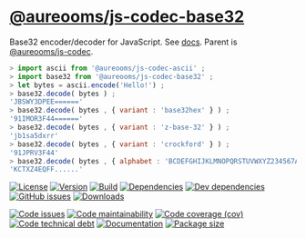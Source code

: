 [@aureooms/js-codec-base32](https://make-github-pseudonymous-again.github.io/js-codec-base32)
==

Base32 encoder/decoder for JavaScript.
See [docs](https://make-github-pseudonymous-again.github.io/js-codec-base32/index.html).
Parent is [@aureooms/js-codec](https://github.com/aureooms/js-codec).

```js
> import ascii from '@aureooms/js-codec-ascii' ;
> import base32 from '@aureooms/js-codec-base32' ;
> let bytes = ascii.encode('Hello!') ;
> base32.decode( bytes ) ;
'JBSWY3DPEE======'
> base32.decode( bytes , { variant : 'base32hex' } ) ;
'91IMOR3F44======'
> base32.decode( bytes , { variant : 'z-base-32' } ) ;
'jb1sa5dxrr'
> base32.decode( bytes , { variant : 'crockford' } ) ;
'91JPRV3F44'
> base32.decode( bytes , { alphabet : 'BCDEFGHIJKLMNOPQRSTUVWXYZ234567A' , padding : '.' } ) ;
'KCTXZ4EQFF......'
```

[![License](https://img.shields.io/github/license/aureooms/js-codec-base32.svg)](https://raw.githubusercontent.com/aureooms/js-codec-base32/main/LICENSE)
[![Version](https://img.shields.io/npm/v/@aureooms/js-codec-base32.svg)](https://www.npmjs.org/package/@aureooms/js-codec-base32)
[![Build](https://img.shields.io/travis/aureooms/js-codec-base32/main.svg)](https://travis-ci.org/aureooms/js-codec-base32/branches)
[![Dependencies](https://img.shields.io/david/aureooms/js-codec-base32.svg)](https://david-dm.org/aureooms/js-codec-base32)
[![Dev dependencies](https://img.shields.io/david/dev/aureooms/js-codec-base32.svg)](https://david-dm.org/aureooms/js-codec-base32?type=dev)
[![GitHub issues](https://img.shields.io/github/issues/aureooms/js-codec-base32.svg)](https://github.com/aureooms/js-codec-base32/issues)
[![Downloads](https://img.shields.io/npm/dm/@aureooms/js-codec-base32.svg)](https://www.npmjs.org/package/@aureooms/js-codec-base32)

[![Code issues](https://img.shields.io/codeclimate/issues/aureooms/js-codec-base32.svg)](https://codeclimate.com/github/aureooms/js-codec-base32/issues)
[![Code maintainability](https://img.shields.io/codeclimate/maintainability/aureooms/js-codec-base32.svg)](https://codeclimate.com/github/aureooms/js-codec-base32/trends/churn)
[![Code coverage (cov)](https://img.shields.io/codecov/c/gh/aureooms/js-codec-base32/main.svg)](https://codecov.io/gh/aureooms/js-codec-base32)
[![Code technical debt](https://img.shields.io/codeclimate/tech-debt/aureooms/js-codec-base32.svg)](https://codeclimate.com/github/aureooms/js-codec-base32/trends/technical_debt)
[![Documentation](https://make-github-pseudonymous-again.github.io/js-codec-base32/badge.svg)](https://make-github-pseudonymous-again.github.io/js-codec-base32/source.html)
[![Package size](https://img.shields.io/bundlephobia/minzip/@aureooms/js-codec-base32)](https://bundlephobia.com/result?p=@aureooms/js-codec-base32)

